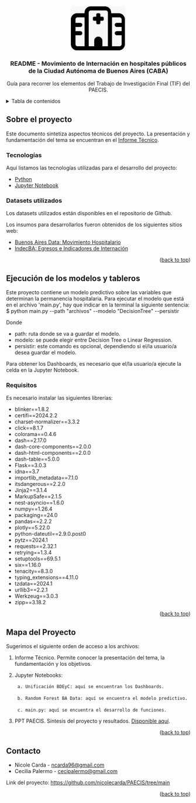 
<!-- PROJECT LOGO -->
<br />
<div align="center">
  <img src="https://github.com/nicolecarda/PAECIS/blob/main/archivos/imagen_hospital.jpeg" alt="Hospital Icon" width="150px" alt="">
</a></p>

  <h3 align="center">README - Movimiento de Internación en hospitales públicos de la Ciudad Autónoma de Buenos Aires (CABA)</h3>

  <p align="center">
    Guía para recorrer los elementos del Trabajo de Investigación Final (TIF) del PAECIS. 
    <br />
  </p>
</div>

<!-- CONTENIDOS -->
<details>
  <summary>Tabla de contenidos</summary>
  <ol>
    <li>
      <a href="#sobre-el-proyecto">Sobre el proyecto</a>
      <ul>
        <li><a href="#tecnologias">Tecnologías</a></li>
      </ul>
      <ul>
        <li><a href="#datasets">Datasets</a></li>
      </ul>
    </li>
    <li>
      <a href="#ejecucion">Ejecución</a>
      <ul>
        <li><a href="#requisitos">Requisitos</a></li>
      </ul>
    </li>
    <li><a href="#mapa-del-proyecto">Mapa del proyecto</a></li>
    <li><a href="#contacto">Contacto</a></li>
  </ol>
</details>

<!-- SOBRE EL PROYECTO -->
## Sobre el proyecto

Este documento sintetiza aspectos técnicos del proyecto. 
La presentación y fundamentación del tema se encuentran en el <a href="https://docs.google.com/document/d/1zQXEgrDECZ2bzF5gXRDDmGZykQ0alNtXb8YtfD2Ifi0/edit#heading=h.2wdyy08e7xgr">Informe Técnico</a>.

### Tecnologías 

Aquí listamos las tecnologías utilizadas para el desarrollo del proyecto:  

* <a href="https://www.python.org/">Python</a>
* <a href="https://jupyter.org/">Jupyter Notebook</a>

### Datasets utilizados 

Los datasets utilizados están disponibles en el repositorio de Github. 

Los insumos para desarrollarlos fueron obtenidos de los siguientes sitios web: 

* <a href="https://data.buenosaires.gob.ar/dataset/movimiento-hospitalario">Buenos Aires Data: Movimiento Hospitalario</a>
* <a href="https://www.estadisticaciudad.gob.ar/eyc/?cat=335">IndecBA: Egresos e Indicadores de Internación</a>
<p align="right">(<a href="#readme-top">back to top</a>)</p>


<!-- EJECUCIÓN -->
## Ejecución de los modelos y tableros

Este proyecto contiene un modelo predictivo sobre las variables que determinan la permanencia hospitalaria.
Para ejecutar el modelo que está en el archivo 'main.py', hay que indicar en la terminal la siguiente sentencia: 
$ python main.py --path "archivos" --modelo "DecisionTree" --persistir

Donde
* path: ruta donde se va a guardar el modelo.
* modelo: se puede elegir entre Decision Tree o Linear Regression.
* persistir: este comando es opcional, dependiendo si el/la usuario/a desea guardar el modelo. 

Para obtener los Dashboards, es necesario que el/la usuario/a ejecute la celda en la Jupyter Notebook. 

### Requisitos

Es necesario instalar las siguientes librerías: 
* blinker==1.8.2
* certifi==2024.2.2
* charset-normalizer==3.3.2
* click==8.1.7
* colorama==0.4.6
* dash==2.17.0
* dash-core-components==2.0.0
* dash-html-components==2.0.0
* dash-table==5.0.0
* Flask==3.0.3
* idna==3.7
* importlib_metadata==7.1.0
* itsdangerous==2.2.0
* Jinja2==3.1.4
* MarkupSafe==2.1.5
* nest-asyncio==1.6.0
* numpy==1.26.4
* packaging==24.0
* pandas==2.2.2
* plotly==5.22.0
* python-dateutil==2.9.0.post0
* pytz==2024.1
* requests==2.32.1
* retrying==1.3.4
* setuptools==69.5.1
* six==1.16.0
* tenacity==8.3.0
* typing_extensions==4.11.0
* tzdata==2024.1
* urllib3==2.2.1
* Werkzeug==3.0.3
* zipp==3.18.2

<p align="right">(<a href="#readme-top">back to top</a>)</p>

<!-- MAPA DEL PROYECTO -->
## Mapa del Proyecto 

Sugerimos el siguiente orden de acceso a los archivos: 
1. Informe Técnico. Permite conocer la presentación del tema, la fundamentación y los objetivos.
2. Jupyter Notebooks:

        a. Unificación BDEyC: aquí se encuentran los Dashboards.

        b. Random Forest BA Data: aquí se encuentra el modelo predictivo.

        c. main.py: aquí se encuentra el desarrollo de funciones.

3. PPT PAECIS. Síntesis del proyecto y resultados. <a href="https://docs.google.com/presentation/d/1opykfX-L8uuJpe1Q3ObpWN_2meXtnJCt-mNduD6P9xo/edit#slide=id.g2e1f670a6dd_1_75">Disponible aquí</a>.

<p align="right">(<a href="#readme-top">back to top</a>)</p>

<!-- CONTACTO -->
## Contacto

* Nicole Carda - ncarda96@gmail.com
* Cecilia Palermo - cecipalermo@gmail.com
  
Link del proyecto: https://github.com/nicolecarda/PAECIS/tree/main

<p align="right">(<a href="#readme-top">back to top</a>)</p>

